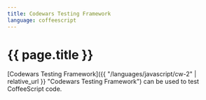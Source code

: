 ```yaml
---
title: Codewars Testing Framework
language: coffeescript
---
```


# {{ page.title }}

[Codewars Testing Framework]({{ "/languages/javascript/cw-2" | relative_url }} "Codewars Testing Framework") can be used to test CoffeeScript code.
